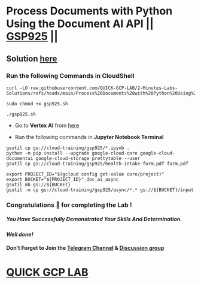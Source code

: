 # Process Documents with Python Using the Document AI API || [GSP925](https://www.cloudskillsboost.google/focuses/21026?parent=catalog) ||

## Solution [here]()

### Run the following Commands in CloudShell

```
curl -LO raw.githubusercontent.com/QUICK-GCP-LAB/2-Minutes-Labs-Solutions/refs/heads/main/Process%20Documents%20with%20Python%20Using%20the%20Document%20AI%20API/gsp925.sh

sudo chmod +x gsp925.sh

./gsp925.sh
```

* Go to **Vertex AI** from [here](https://console.cloud.google.com/vertex-ai?)

* Run the following commands in **Jupyter Notebook Terminal**

```
gsutil cp gs://cloud-training/gsp925/*.ipynb .
python -m pip install --upgrade google-cloud-core google-cloud-documentai google-cloud-storage prettytable --user
gsutil cp gs://cloud-training/gsp925/health-intake-form.pdf form.pdf

export PROJECT_ID="$(gcloud config get-value core/project)"
export BUCKET="${PROJECT_ID}"_doc_ai_async
gsutil mb gs://${BUCKET}
gsutil -m cp gs://cloud-training/gsp925/async/*.* gs://${BUCKET}/input
```

### Congratulations 🎉 for completing the Lab !

##### *You Have Successfully Demonstrated Your Skills And Determination.*

#### *Well done!*

#### Don't Forget to Join the [Telegram Channel](https://t.me/quickgcplab) & [Discussion group](https://t.me/quickgcplabchats)

# [QUICK GCP LAB](https://www.youtube.com/@quickgcplab)